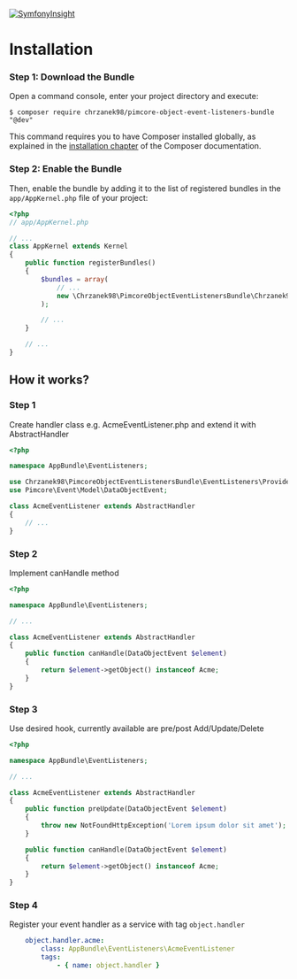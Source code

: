 [![SymfonyInsight](https://insight.symfony.com/projects/58c2814c-9e63-4380-acd0-82a834ef0701/big.svg)](https://insight.symfony.com/projects/58c2814c-9e63-4380-acd0-82a834ef0701)

Installation
============

### Step 1: Download the Bundle

Open a command console, enter your project directory and execute:

```console
$ composer require chrzanek98/pimcore-object-event-listeners-bundle "@dev"
```

This command requires you to have Composer installed globally, as explained
in the [installation chapter](https://getcomposer.org/doc/00-intro.md)
of the Composer documentation.

### Step 2: Enable the Bundle

Then, enable the bundle by adding it to the list of registered bundles
in the `app/AppKernel.php` file of your project:

```php
<?php
// app/AppKernel.php

// ...
class AppKernel extends Kernel
{
    public function registerBundles()
    {
        $bundles = array(
            // ...
            new \Chrzanek98\PimcoreObjectEventListenersBundle\Chrzanek98PimcoreObjectEventListenersBundle(),
        );

        // ...
    }

    // ...
}
```
How it works?
-------------------

### Step 1
Create handler class e.g. AcmeEventListener.php and extend it with AbstractHandler

```php
<?php

namespace AppBundle\EventListeners;

use Chrzanek98\PimcoreObjectEventListenersBundle\EventListeners\Providers\AbstractHandler;
use Pimcore\Event\Model\DataObjectEvent;

class AcmeEventListener extends AbstractHandler
{
    // ...
}
```
### Step 2

Implement canHandle method

```php
<?php

namespace AppBundle\EventListeners;

// ...

class AcmeEventListener extends AbstractHandler
{
    public function canHandle(DataObjectEvent $element)
    {
        return $element->getObject() instanceof Acme;
    }
}
```

### Step 3

Use desired hook, currently available are pre/post Add/Update/Delete

```php
<?php

namespace AppBundle\EventListeners;

// ...

class AcmeEventListener extends AbstractHandler
{
    public function preUpdate(DataObjectEvent $element)
    {
        throw new NotFoundHttpException('Lorem ipsum dolor sit amet');
    }

    public function canHandle(DataObjectEvent $element)
    {
        return $element->getObject() instanceof Acme;
    }
}
```

### Step 4

Register your event handler as a service with tag `object.handler`

```yaml
    object.handler.acme:
        class: AppBundle\EventListeners\AcmeEventListener
        tags:
            - { name: object.handler }
```
